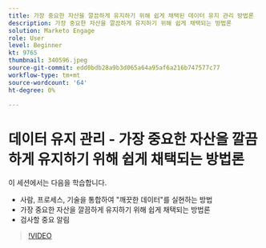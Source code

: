 ```yaml
---
title: 가장 중요한 자산을 깔끔하게 유지하기 위해 쉽게 채택된 데이터 유지 관리 방법론
description: 가장 중요한 자산을 깔끔하게 유지하기 위해 쉽게 채택되는 방법론
solution: Marketo Engage
role: User
level: Beginner
kt: 9765
thumbnail: 340596.jpeg
source-git-commit: edd0bdb28a9b3d065a64a95af6a216b747577c77
workflow-type: tm+mt
source-wordcount: '64'
ht-degree: 0%

---
```


# 데이터 유지 관리 - 가장 중요한 자산을 깔끔하게 유지하기 위해 쉽게 채택되는 방법론

이 세션에서는 다음을 학습합니다.

* 사람, 프로세스, 기술을 통합하여 &quot;깨끗한 데이터&quot;를 실현하는 방법
* 가장 중요한 자산을 깔끔하게 유지하기 위해 쉽게 채택되는 방법론
* 검사할 중요 알림

>[!VIDEO](https://video.tv.adobe.com/v/340596/?quality=12&learn=on)
